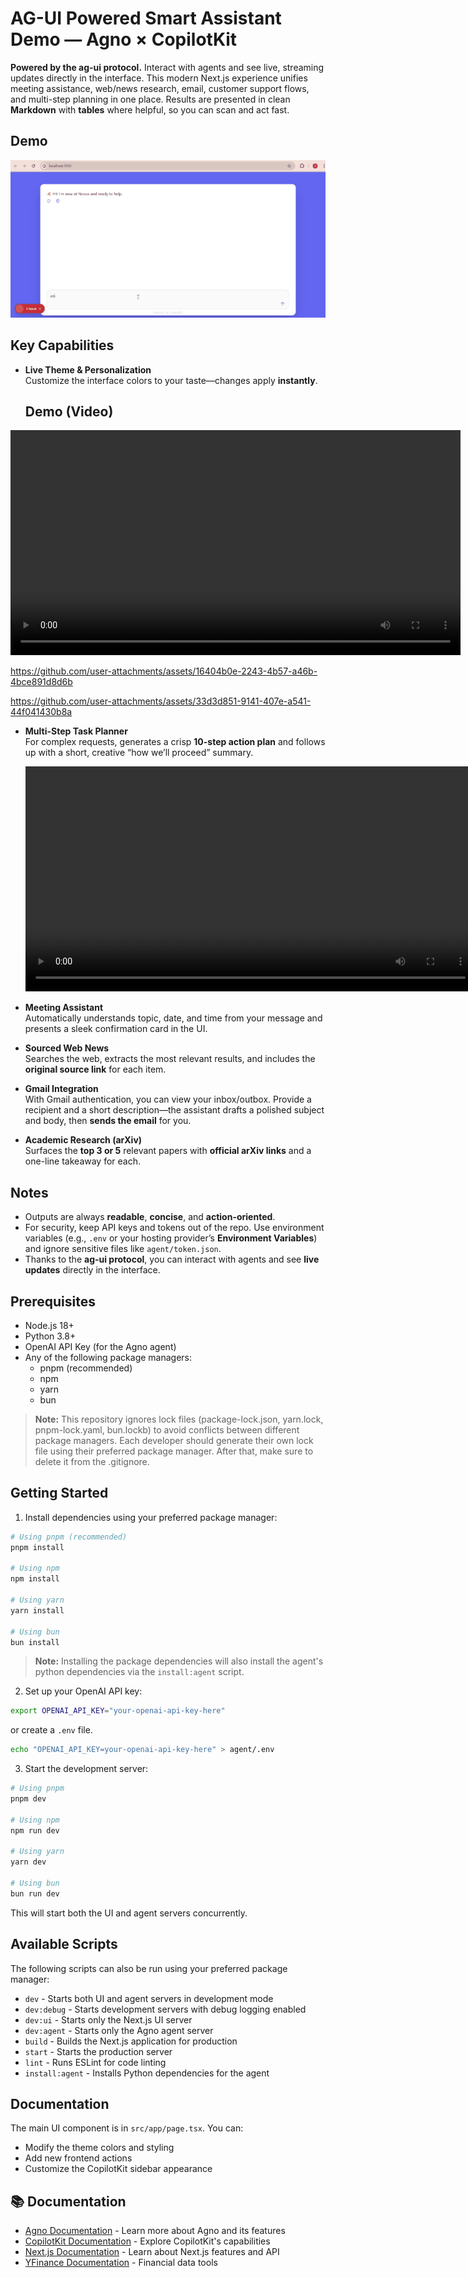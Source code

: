 # AG-UI Powered Smart Assistant Demo — Agno × CopilotKit

**Powered by the ag-ui protocol.** Interact with agents and see live, streaming updates directly in the interface. This modern Next.js experience unifies meeting assistance, web/news research, email, customer support flows, and multi-step planning in one place. Results are presented in clean **Markdown** with **tables** where helpful, so you can scan and act fast.

## Demo
![App demo](docs/demo.gif)

## Key Capabilities

- **Live Theme & Personalization**  
  Customize the interface colors to your taste—changes apply **instantly**.
  ## Demo (Video)

<video src="docs/demo-renk.mp4" controls width="720">
  Your browser does not support the video tag.
</video>



https://github.com/user-attachments/assets/16404b0e-2243-4b57-a46b-4bce891d8d6b


https://github.com/user-attachments/assets/33d3d851-9141-407e-a541-44f041430b8a


- **Multi-Step Task Planner**  
  For complex requests, generates a crisp **10-step action plan** and follows up with a short, creative “how we’ll proceed” summary.

  <video src="docs/demo-task.mp4" controls width="720">
  Your browser does not support the video tag.
  </video>

- **Meeting Assistant**  
  Automatically understands topic, date, and time from your message and presents a sleek confirmation card in the UI.

- **Sourced Web News**  
  Searches the web, extracts the most relevant results, and includes the **original source link** for each item.

- **Gmail Integration**  
  With Gmail authentication, you can view your inbox/outbox. Provide a recipient and a short description—the assistant drafts a polished subject and body, then **sends the email** for you.

- **Academic Research (arXiv)**  
  Surfaces the **top 3 or 5** relevant papers with **official arXiv links** and a one-line takeaway for each.




## Notes
- Outputs are always **readable**, **concise**, and **action-oriented**.
- For security, keep API keys and tokens out of the repo. Use environment variables (e.g., `.env` or your hosting provider’s **Environment Variables**) and ignore sensitive files like `agent/token.json`.
- Thanks to the **ag-ui protocol**, you can interact with agents and see **live updates** directly in the interface.


## Prerequisites

- Node.js 18+ 
- Python 3.8+
- OpenAI API Key (for the Agno agent)
- Any of the following package managers:
  - pnpm (recommended)
  - npm
  - yarn
  - bun

> **Note:** This repository ignores lock files (package-lock.json, yarn.lock, pnpm-lock.yaml, bun.lockb) to avoid conflicts between different package managers. Each developer should generate their own lock file using their preferred package manager. After that, make sure to delete it from the .gitignore.

## Getting Started

1. Install dependencies using your preferred package manager:
```bash
# Using pnpm (recommended)
pnpm install

# Using npm
npm install

# Using yarn
yarn install

# Using bun
bun install
```

> **Note:** Installing the package dependencies will also install the agent's python dependencies via the `install:agent` script.

2. Set up your OpenAI API key:
```bash
export OPENAI_API_KEY="your-openai-api-key-here"
```

or create a `.env` file.

```bash
echo "OPENAI_API_KEY=your-openai-api-key-here" > agent/.env
```

3. Start the development server:
```bash
# Using pnpm
pnpm dev

# Using npm
npm run dev

# Using yarn
yarn dev

# Using bun
bun run dev
```

This will start both the UI and agent servers concurrently.

## Available Scripts
The following scripts can also be run using your preferred package manager:
- `dev` - Starts both UI and agent servers in development mode
- `dev:debug` - Starts development servers with debug logging enabled
- `dev:ui` - Starts only the Next.js UI server
- `dev:agent` - Starts only the Agno agent server
- `build` - Builds the Next.js application for production
- `start` - Starts the production server
- `lint` - Runs ESLint for code linting
- `install:agent` - Installs Python dependencies for the agent

## Documentation

The main UI component is in `src/app/page.tsx`. You can:
- Modify the theme colors and styling
- Add new frontend actions
- Customize the CopilotKit sidebar appearance

## 📚 Documentation

- [Agno Documentation](https://docs.agno.com/introduction) - Learn more about Agno and its features
- [CopilotKit Documentation](https://docs.copilotkit.ai) - Explore CopilotKit's capabilities
- [Next.js Documentation](https://nextjs.org/docs) - Learn about Next.js features and API
- [YFinance Documentation](https://pypi.org/project/yfinance/) - Financial data tools
